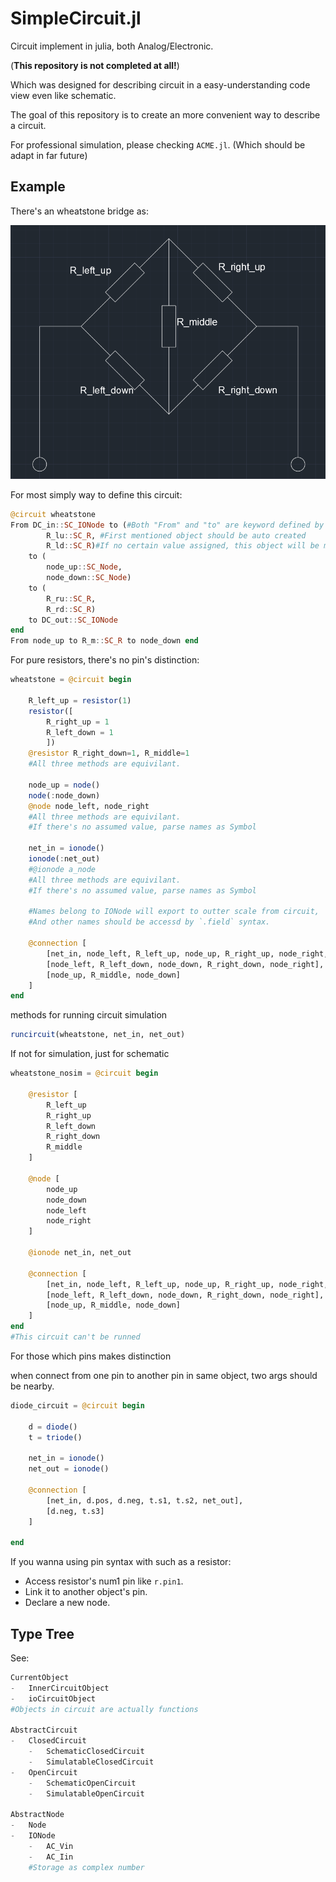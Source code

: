# SimpleCircuit.jl
Circuit implement in julia, both Analog/Electronic.

(**This repository is not completed at all!**)

Which was designed for describing circuit in a easy-understanding code view even like schematic.

The goal of this repository is to create an more convenient way to describe a circuit.

For professional simulation, please checking `ACME.jl`. (Which should be adapt in far future)

## Example

There's an wheatstone bridge as:

![wheastone](./hst.jpg)

For most simply way to define this circuit:

```julia
@circuit wheatstone
From DC_in::SC_IONode to (#Both "From" and "to" are keyword defined by Package.
        R_lu::SC_R, #First mentioned object should be auto created
        R_ld::SC_R)#If no certain value assigned, this object will be marked as schemic-only, which can't be run for simulatating.
    to (
        node_up::SC_Node,
        node_down::SC_Node)
    to (
        R_ru::SC_R, 
        R_rd::SC_R)
    to DC_out::SC_IONode
end
From node_up to R_m::SC_R to node_down end
```

For pure resistors, there's no pin's distinction:

```julia
wheatstone = @circuit begin

    R_left_up = resistor(1)
    resistor([
        R_right_up = 1
        R_left_down = 1
        ])
    @resistor R_right_down=1, R_middle=1
    #All three methods are equivilant.

    node_up = node()
    node(:node_down)
    @node node_left, node_right
    #All three methods are equivilant.
    #If there's no assumed value, parse names as Symbol

    net_in = ionode()
    ionode(:net_out)
    #@ionode a_node
    #All three methods are equivilant.
    #If there's no assumed value, parse names as Symbol

    #Names belong to IONode will export to outter scale from circuit,
    #And other names should be accessd by `.field` syntax.

    @connection [
        [net_in, node_left, R_left_up, node_up, R_right_up, node_right, net_out],
        [node_left, R_left_down, node_down, R_right_down, node_right],
        [node_up, R_middle, node_down]
    ]
end
```

methods for running circuit simulation

```julia
runcircuit(wheatstone, net_in, net_out)
```

If not for simulation, just for schematic

```julia
wheatstone_nosim = @circuit begin

    @resistor [
        R_left_up
        R_right_up
        R_left_down
        R_right_down
        R_middle
    ]

    @node [
        node_up
        node_down
        node_left
        node_right
    ]

    @ionode net_in, net_out

    @connection [
        [net_in, node_left, R_left_up, node_up, R_right_up, node_right, net_out],
        [node_left, R_left_down, node_down, R_right_down, node_right],
        [node_up, R_middle, node_down]
    ]
end
#This circuit can't be runned
```

For those which pins makes distinction

when connect from one pin to another pin in same object, two args should be nearby.

```julia
diode_circuit = @circuit begin

    d = diode()
    t = triode()

    net_in = ionode()
    net_out = ionode()

    @connection [
        [net_in, d.pos, d.neg, t.s1, t.s2, net_out],
        [d.neg, t.s3]
    ]

end
```

If you wanna using pin syntax with such as a resistor:

- Access resistor's num1 pin like `r.pin1`.
- Link it to another object's pin.
- Declare a new node.

## Type Tree

See:

```julia
CurrentObject
-   InnerCircuitObject
-   ioCircuitObject
#Objects in circuit are actually functions

AbstractCircuit
-   ClosedCircuit
    -   SchematicClosedCircuit
    -   SimulatableClosedCircuit
-   OpenCircuit
    -   SchematicOpenCircuit
    -   SimulatableOpenCircuit

AbstractNode
-   Node
-   IONode
    -   AC_Vin
    -   AC_Iin
    #Storage as complex number
```
